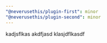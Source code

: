 ```yaml
---
"@neverusethis/plugin-first": minor
"@neverusethis/plugin-second": minor
---
```


kadjsflkas akdfjasd klasjdflkasdf
